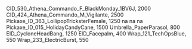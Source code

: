 CID_530_Athena_Commando_F_BlackMonday_1BV6J, 2000
CID_424_Athena_Commando_M_Vigilante, 2500
Pickaxe_ID_363_LollipopTricksterFemale, 1250
na
na
na
Pickaxe_ID_015_HolidayCandyCane, 1500
Umbrella_PaperParasol, 800
EID_CycloneHeadBang, 1250
EID_Facepalm, 400
Wrap_121_TechOpsBlue, 550
Wrap_233_ElectricBurst, 550
